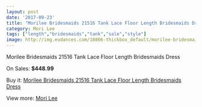 ```yaml
---
layout: post
date: '2017-09-23'
title: "Morilee Bridesmaids 21516 Tank Lace Floor Length Bridesmaids Dress"
category: Mori Lee
tags: ["length","bridesmaids","tank","sale","style"]
image: http://img.eudances.com/18866-thickbox_default/morilee-bridesmaids-21516-tank-lace-floor-length-bridesmaids-dress.jpg
---
```

Morilee Bridesmaids 21516 Tank Lace Floor Length Bridesmaids Dress

On Sales: **$448.99**
<a href="https://www.eudances.com/en/mori-lee/5608-morilee-bridesmaids-21516-tank-lace-floor-length-bridesmaids-dress.html"><amp-img layout="responsive" width="600" height="600" src="//img.eudances.com/18866-thickbox_default/morilee-bridesmaids-21516-tank-lace-floor-length-bridesmaids-dress.jpg" alt="Morilee Bridesmaids 21516 Tank Lace Floor Length Bridesmaids Dress 0" /></a>
<a href="https://www.eudances.com/en/mori-lee/5608-morilee-bridesmaids-21516-tank-lace-floor-length-bridesmaids-dress.html"><amp-img layout="responsive" width="600" height="600" src="//img.eudances.com/18868-thickbox_default/morilee-bridesmaids-21516-tank-lace-floor-length-bridesmaids-dress.jpg" alt="Morilee Bridesmaids 21516 Tank Lace Floor Length Bridesmaids Dress 1" /></a>
<a href="https://www.eudances.com/en/mori-lee/5608-morilee-bridesmaids-21516-tank-lace-floor-length-bridesmaids-dress.html"><amp-img layout="responsive" width="600" height="600" src="//img.eudances.com/18867-thickbox_default/morilee-bridesmaids-21516-tank-lace-floor-length-bridesmaids-dress.jpg" alt="Morilee Bridesmaids 21516 Tank Lace Floor Length Bridesmaids Dress 2" /></a>

Buy it: [Morilee Bridesmaids 21516 Tank Lace Floor Length Bridesmaids Dress](https://www.eudances.com/en/mori-lee/5608-morilee-bridesmaids-21516-tank-lace-floor-length-bridesmaids-dress.html "Morilee Bridesmaids 21516 Tank Lace Floor Length Bridesmaids Dress")

View more: [Mori Lee](https://www.eudances.com/en/65-mori-lee "Mori Lee")